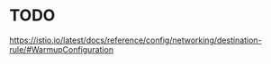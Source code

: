 # TODO

https://istio.io/latest/docs/reference/config/networking/destination-rule/#WarmupConfiguration

